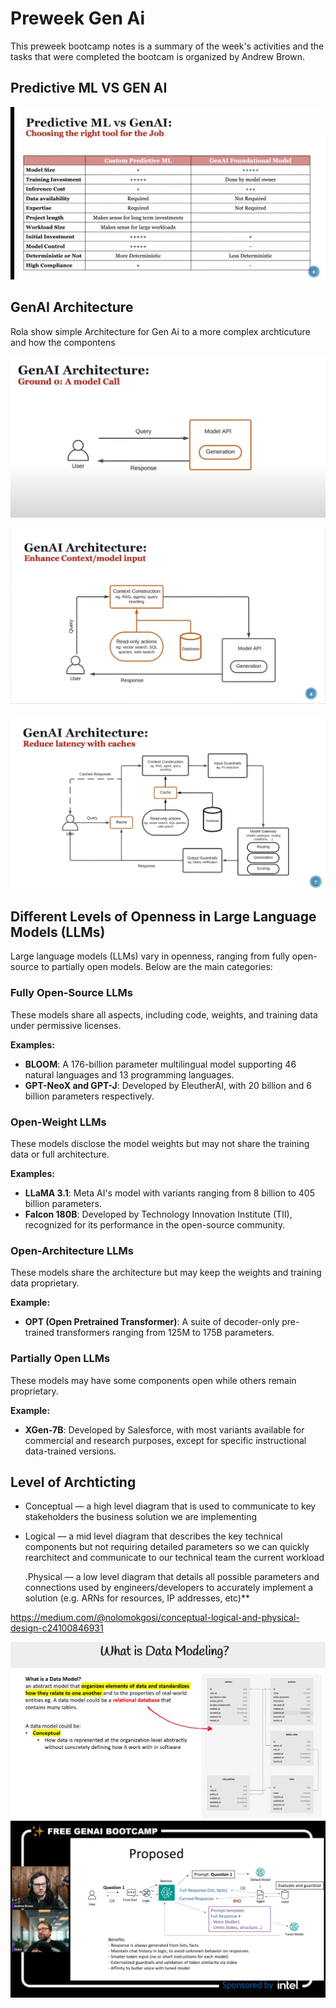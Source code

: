 # Preweek Gen Ai

This preweek bootcamp notes is a summary of the week's activities and the tasks that were completed the bootcam is organized by Andrew Brown.


## Predictive ML VS GEN AI 

![](attachments/Pasted%20image%2020250202170333.png)

## GenAI Architecture

Rola show simple Architecture for Gen Ai to a more complex archticuture and how the compontens 

![](attachments/Pasted%20image%2020250202172056.png)

![](attachments/Pasted%20image%2020250202170417.png)






![](attachments/Pasted%20image%2020250202171958.png)


## Different Levels of Openness in Large Language Models (LLMs)

Large language models (LLMs) vary in openness, ranging from fully open-source to partially open models. Below are the main categories:

### Fully Open-Source LLMs

These models share all aspects, including code, weights, and training data under permissive licenses.

**Examples:**
- **BLOOM**: A 176-billion parameter multilingual model supporting 46 natural languages and 13 programming languages.
- **GPT-NeoX and GPT-J**: Developed by EleutherAI, with 20 billion and 6 billion parameters respectively.

### Open-Weight LLMs

These models disclose the model weights but may not share the training data or full architecture.

**Examples:**
- **LLaMA 3.1**: Meta AI's model with variants ranging from 8 billion to 405 billion parameters.
- **Falcon 180B**: Developed by Technology Innovation Institute (TII), recognized for its performance in the open-source community.

### Open-Architecture LLMs

These models share the architecture but may keep the weights and training data proprietary.

**Example:**
- **OPT (Open Pretrained Transformer)**: A suite of decoder-only pre-trained transformers ranging from 125M to 175B parameters.

### Partially Open LLMs

These models may have some components open while others remain proprietary.

**Example:**
- **XGen-7B**: Developed by Salesforce, with most variants available for commercial and research purposes, except for specific instructional data-trained versions.



##  Level of Archticting


- Conceptual — a high level diagram that is used to communicate to key stakeholders the business solution we are implementing
    
- Logical — a mid level diagram that describes the key technical components but not requiring detailed parameters so we can quickly rearchitect and communicate to our technical team the current workload
    
    .Physical — a low level diagram that details all possible parameters and connections used by engineers/developers to accurately implement a solution (e.g. ARNs for resources, IP addresses, etc)**



https://medium.com/@nolomokgosi/conceptual-logical-and-physical-design-c24100846931



![](attachments/Data%20Modeling%20ExamPro.png)![](attachments/ExamPro%20-%20GenAI%20Solution%20Architecting%20with%20Marko%20[rlSBUWYCmeo%20-%201455x818%20-%2020m36s].png)